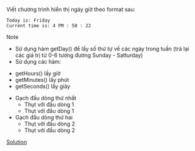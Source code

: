 Viết chương trình hiển thị ngày giờ theo format sau:
```
Today is: Friday
Current time is: 4 PM : 50 : 22
```
Note
- Sử dụng hàm getDay() để lấy số thứ tự về các ngày trong tuần (trả lại các giá trị từ 0-6 tương đương Sunday - Satturday)
- Sử dụng các hàm:

<ul>
<li>getHours() lấy giờ </li>
<li>getMinutes() lấy phút </li>
<li>getSeconds() lấy giây </li>
</ul>  

- Gạch đầu dòng thứ nhất
  <ul>
  <li>Thụt với đầu dòng 1</li>
  <li>Thụt với đầu dòng 1</li>
  </ul>
- Gạch đầu dòng thứ hai
  <ul>
  <li>Thụt với đầu dòng 2</li>
  <li>Thụt với đầu dòng 2</li>
  </ul>


[Solution](https://github.com/huytm/Javascript/blob/master/solution1.html)

